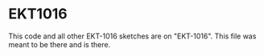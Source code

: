 # EKT1016
This code and all other EKT-1016 sketches are on "EKT-1016".  This file was meant to be there and is there.
